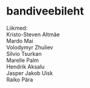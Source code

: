 # bandiveebileht

Liikmed: <br>
Kristo-Steven Altmäe <br>
Mardo Mai <br>
Volodymyr Zhuliev <br>
Silvio Tsurkan <br>
Marelle Palm <br>
Hendrik Aksalu <br>
Jasper Jakob Uisk <br>
Raiko Pära 
